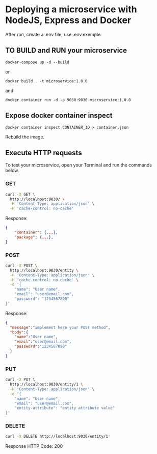 # Deploying a microservice with NodeJS, Express and Docker
After run, create a .env file, use .env.exemple.

## TO BUILD and RUN your microservice
`docker-compose up -d --build`

or

`docker build . -t microservice:1.0.0`

and

`docker container run -d -p 9030:9030 microservice:1.0.0`

## Expose docker container inspect
`docker container inspect CONTAINER_ID > container.json`

Rebuild the image.

## Execute HTTP requests
To test your microservice, open your Terminal and run the commands below.

### GET
```bash
curl -X GET \
  http://localhost:9030/ \
  -H 'Content-Type: application/json' \
  -H 'cache-control: no-cache'
```

Response: 
```json
{
    "container": {...},
    "package": {...},
}
```                              

### POST
```bash
curl -X POST \
  http://localhost:9030/entity \
  -H 'Content-Type: application/json' \
  -H 'cache-control: no-cache' \
  -d '{
	"name": "User name",
	"email": "user@email.com",
	"password": "1234567890"
}'
```

Response: 
```json
{
  "message":"implement here your POST method",
  "body":{
    "name":"User name",
    "email":"user@email.com",
    "password":"1234567890"
  }
}
```

### PUT
```bash
curl -X PUT \
  http://localhost:9030/entity/1 \
  -H 'Content-Type: application/json' \
  -d '{
	"name": "User name",
	"email": "user@email.com",
	"entity-attribute": "entity attribute value"
}'
```

### DELETE
```bash
curl -X DELETE http://localhost:9030/entity/1'
```
Response HTTP Code: 200
